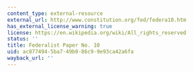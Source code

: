 ```yaml
---
content_type: external-resource
external_url: http://www.constitution.org/fed/federa10.htm
has_external_license_warning: true
license: https://en.wikipedia.org/wiki/All_rights_reserved
status: ''
title: Federalist Paper No. 10
uid: ac877494-5ba7-49b0-86c9-9e93ca42a6fa
wayback_url: ''
---
```

